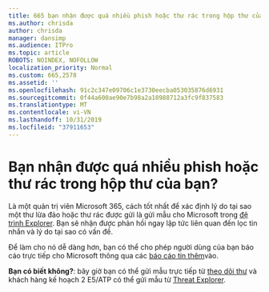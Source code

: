 ```yaml
---
title: 665 bạn nhận được quá nhiều phish hoặc thư rác trong hộp thư của bạn?
ms.author: chrisda
author: chrisda
manager: dansimp
ms.audience: ITPro
ms.topic: article
ROBOTS: NOINDEX, NOFOLLOW
localization_priority: Normal
ms.custom: 665,2578
ms.assetid: ''
ms.openlocfilehash: 91c2c347e09706c1e3730eecba053035876d6931
ms.sourcegitcommit: 0f44a600ae90e7b98a2a10988712a3fc9f837583
ms.translationtype: MT
ms.contentlocale: vi-VN
ms.lasthandoff: 10/31/2019
ms.locfileid: "37911653"
---
```

# <a name="are-you-receiving-too-much-phish-or-spam-in-your-mailbox"></a>Bạn nhận được quá nhiều phish hoặc thư rác trong hộp thư của bạn?

Là một quản trị viên Microsoft 365, cách tốt nhất để xác định lý do tại sao một thư lừa đảo hoặc thư rác được gửi là gửi mẫu cho Microsoft trong [đệ trình Explorer](https://protection.office.com/reportsubmission). Bạn sẽ nhận được phản hồi ngay lập tức liên quan đến lọc tin nhắn và lý do tại sao có vấn đề.

Để làm cho nó dễ dàng hơn, bạn có thể cho phép người dùng của bạn báo cáo trực tiếp cho Microsoft thông qua các [báo cáo tin thêm](https://appsource.microsoft.com/product/office/WA104381180?src=office&tab=Overview)vào.

**Bạn có biết không?**: bây giờ bạn có thể gửi mẫu trực tiếp từ [theo dõi thư](https://protection.office.com/messagetrace) và khách hàng kế hoạch 2 E5/ATP có thể gửi mẫu từ [Threat Explorer](https://docs.microsoft.com/microsoft-365/security/office-365-security/threat-explorer).
